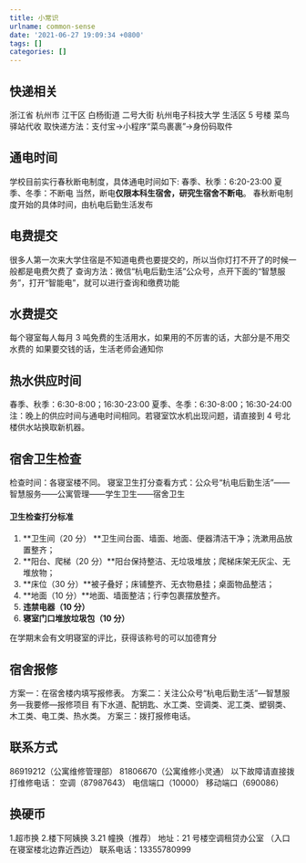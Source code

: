 ```yaml
---
title: 小常识
urlname: common-sense
date: '2021-06-27 19:09:34 +0800'
tags: []
categories: []
---
```


## 快递相关

浙江省 杭州市 江干区 白杨街道 二号大街 杭州电子科技大学 生活区 5 号楼 菜鸟驿站代收
取快递方法：支付宝->小程序“菜鸟裹裹”->身份码取件

## 通电时间

学校目前实行春秋断电制度，具体通电时间如下:
春季、秋季：6:20-23:00
夏季、冬季：不断电
当然，断电**仅限本科生宿舍，研究生宿舍不断电**。
春秋断电制度开始的具体时间，由杭电后勤生活发布

## 电费提交

很多人第一次来大学住宿是不知道电费也要提交的，所以当你灯打不开了的时候一般都是电费欠费了
查询方法：微信“杭电后勤生活”公众号，点开下面的“智慧服务”，打开“智能电”，就可以进行查询和缴费功能

## 水费提交

每个寝室每人每月 3 吨免费的生活用水，如果用的不厉害的话，大部分是不用交水费的
如果要交钱的话，生活老师会通知你

## 热水供应时间

春季、秋季：6:30-8:00；16:30-23:00
夏季、冬季：6:30-8:00；16:30-24:00
注：晚上的供应时间与通电时间相同。若寝室饮水机出现问题，请直接到 4 号北楼供水站换取新机器。

## 宿舍卫生检查

检查时间：各寝室楼不同。
寝室卫生打分查看方式：公众号“杭电后勤生活”——智慧服务——公寓管理——学生卫生——宿舍卫生

#### 卫生检查打分标准

1. **卫生间（20 分） **卫生间台面、墙面、地面、便器清洁干净；洗漱用品放置整齐；
1. **阳台、爬梯（20 分）**阳台保持整洁、无垃圾堆放；爬梯床架无灰尘、无堆放物；
1. **床位（30 分）**被子叠好；床铺整齐、无衣物悬挂；桌面物品整洁；
1. **地面（10 分）**地面、墙面整洁；行李包裹摆放整齐。
1. **违禁电器（10 分）**
1. **寝室门口堆放垃圾包（10 分）**

在学期末会有文明寝室的评比，获得该称号的可以加德育分

## 宿舍报修

方案一：在宿舍楼内填写报修表。
方案二：关注公众号“杭电后勤生活”—智慧服务—我要修—报修项目 有下水道、配钥匙、水工类、空调类、泥工类、塑钢类、木工类、电工类、热水类。
方案三：拨打报修电话。

## 联系方式

86919212（公寓维修管理部）
81806670（公寓维修小灵通）
以下故障请直接拨打维修电话：
空调（87987643）
电信端口（10000）
移动端口（690086）

## 换硬币

1.超市换 2.楼下阿姨换
3.21 幢换（推荐）
地址：21 号楼空调租贷办公室
（入口在寝室楼北边靠近西边）
联系电话：13355780999

​
